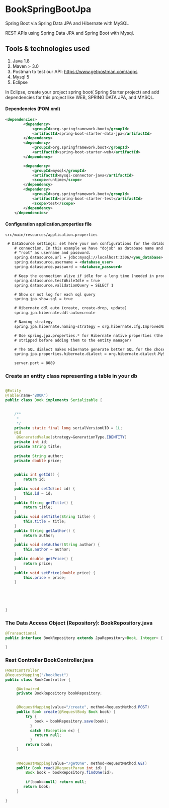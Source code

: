 # BookSpringBootJpa
Spring Boot via Spring Data JPA and Hibernate with MySQL

REST APIs using Spring Data JPA and Spring Boot with Mysql.

## Tools & technologies used 
1.	Java 1.8
2.	Maven > 3.0
3.	Postman to test our API: https://www.getpostman.com/apps
4.	Mysql 5
5.	Eclipse

In Eclipse, create your project spring boot( Spring Starter project) and add  dependencies for this project like WEB, SPRING DATA JPA, and MYSQL.

####	Dependencies (POM.xml)

```xml
<dependencies>
		<dependency>
			<groupId>org.springframework.boot</groupId>
			<artifactId>spring-boot-starter-data-jpa</artifactId>
		</dependency>
		<dependency>
			<groupId>org.springframework.boot</groupId>
			<artifactId>spring-boot-starter-web</artifactId>
		</dependency>

		<dependency>
			<groupId>mysql</groupId>
			<artifactId>mysql-connector-java</artifactId>
			<scope>runtime</scope>
		</dependency>
		<dependency>
			<groupId>org.springframework.boot</groupId>
			<artifactId>spring-boot-starter-test</artifactId>
			<scope>test</scope>
		</dependency>
	</dependencies>
```
#### Configuration application.properties file

```src/main/resources/application.properties```

```xml
 # DataSource settings: set here your own configurations for the database 
    # connection. In this example we have "dojsb" as database name and 
    # "root" as username and password.
    spring.datasource.url = jdbc:mysql://localhost:3306/<you_database>
    spring.datasource.username = <database_user>
    spring.datasource.password = <database_password>

    # Keep the connection alive if idle for a long time (needed in production)
    spring.datasource.testWhileIdle = true
    spring.datasource.validationQuery = SELECT 1

    # Show or not log for each sql query
    spring.jpa.show-sql = true

    # Hibernate ddl auto (create, create-drop, update)
    spring.jpa.hibernate.ddl-auto=create

    # Naming strategy
    spring.jpa.hibernate.naming-strategy = org.hibernate.cfg.ImprovedNamingStrategy

    # Use spring.jpa.properties.* for Hibernate native properties (the prefix is
    # stripped before adding them to the entity manager)

    # The SQL dialect makes Hibernate generate better SQL for the chosen database
    spring.jpa.properties.hibernate.dialect = org.hibernate.dialect.MySQL5Dialect

    server.port = 8089

```

### Create an entity class representing a table in your db
```java

@Entity
@Table(name="BOOK")
public class Book implements Serializable {

	
	/**
	 * 
	 */
	private static final long serialVersionUID = 1L;
	@Id
	 @GeneratedValue(strategy=GenerationType.IDENTITY)
	private int id;
	private String title;
	
	private String author;
	private double price;
	
	
	public int getId() {
		return id;
	}
	public void setId(int id) {
		this.id = id;
	}
	public String getTitle() {
		return title;
	}
	public void setTitle(String title) {
		this.title = title;
	}
	public String getAuthor() {
		return author;
	}
	public void setAuthor(String author) {
		this.author = author;
	}
	public double getPrice() {
		return price;
	}
	public void setPrice(double price) {
		this.price = price;
	}
	

	
	
	
}

```
### The Data Access Object (Repository): BookRepository.java
```java
@Transactional
public interface BookRepository extends JpaRepository<Book, Integer> {

}
```
### Rest Controller BookController.java
```java
@RestController
@RequestMapping("/bookRest")
public class BookController {

	 @Autowired
	 private BookRepository bookRepository;
	

	 @RequestMapping(value="/create", method=RequestMethod.POST)
	 public Book create(@RequestBody Book book) {		
	     try {
	    	 book = bookRepository.save(book);
	       }
	       catch (Exception ex) {
	         return null;
	       }
	     return book;
	 }
	 
	 
	 @RequestMapping(value="/getOne", method=RequestMethod.GET)	
	 public Book read(@RequestParam int id) {
		 Book book = bookRepository.findOne(id);
	     
	     if(book==null) return null;
		return book;
	 }
	 
}
```
